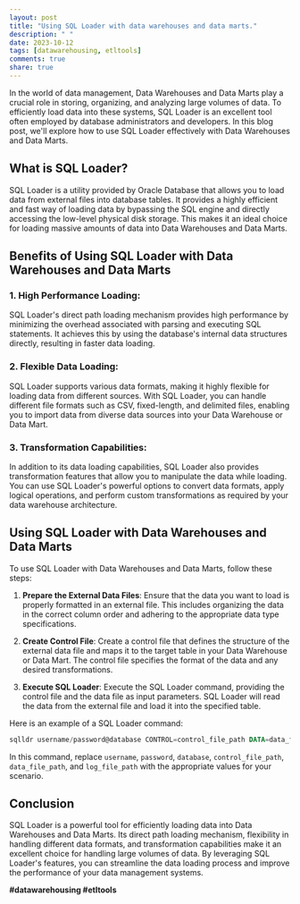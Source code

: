 ```yaml
---
layout: post
title: "Using SQL Loader with data warehouses and data marts."
description: " "
date: 2023-10-12
tags: [datawarehousing, etltools]
comments: true
share: true
---
```


In the world of data management, Data Warehouses and Data Marts play a crucial role in storing, organizing, and analyzing large volumes of data. To efficiently load data into these systems, SQL Loader is an excellent tool often employed by database administrators and developers. In this blog post, we'll explore how to use SQL Loader effectively with Data Warehouses and Data Marts.

## What is SQL Loader?

SQL Loader is a utility provided by Oracle Database that allows you to load data from external files into database tables. It provides a highly efficient and fast way of loading data by bypassing the SQL engine and directly accessing the low-level physical disk storage. This makes it an ideal choice for loading massive amounts of data into Data Warehouses and Data Marts.

## Benefits of Using SQL Loader with Data Warehouses and Data Marts

### 1. High Performance Loading: 

SQL Loader's direct path loading mechanism provides high performance by minimizing the overhead associated with parsing and executing SQL statements. It achieves this by using the database's internal data structures directly, resulting in faster data loading.

### 2. Flexible Data Loading:

SQL Loader supports various data formats, making it highly flexible for loading data from different sources. With SQL Loader, you can handle different file formats such as CSV, fixed-length, and delimited files, enabling you to import data from diverse data sources into your Data Warehouse or Data Mart.

### 3. Transformation Capabilities:

In addition to its data loading capabilities, SQL Loader also provides transformation features that allow you to manipulate the data while loading. You can use SQL Loader's powerful options to convert data formats, apply logical operations, and perform custom transformations as required by your data warehouse architecture.

## Using SQL Loader with Data Warehouses and Data Marts

To use SQL Loader with Data Warehouses and Data Marts, follow these steps:

1. **Prepare the External Data Files**: Ensure that the data you want to load is properly formatted in an external file. This includes organizing the data in the correct column order and adhering to the appropriate data type specifications.

2. **Create Control File**: Create a control file that defines the structure of the external data file and maps it to the target table in your Data Warehouse or Data Mart. The control file specifies the format of the data and any desired transformations.

3. **Execute SQL Loader**: Execute the SQL Loader command, providing the control file and the data file as input parameters. SQL Loader will read the data from the external file and load it into the specified table.

Here is an example of a SQL Loader command:

```sql
sqlldr username/password@database CONTROL=control_file_path DATA=data_file_path LOG=log_file_path
```

In this command, replace `username`, `password`, `database`, `control_file_path`, `data_file_path`, and `log_file_path` with the appropriate values for your scenario.

## Conclusion

SQL Loader is a powerful tool for efficiently loading data into Data Warehouses and Data Marts. Its direct path loading mechanism, flexibility in handling different data formats, and transformation capabilities make it an excellent choice for handling large volumes of data. By leveraging SQL Loader's features, you can streamline the data loading process and improve the performance of your data management systems.

**#datawarehousing #etltools**